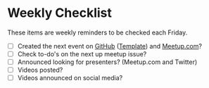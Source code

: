 # Weekly Checklist

These items are weekly reminders to be checked each Friday.

- [ ] Created the next event on [GitHub](https://github.com/montrealelixir/events/issues) ([Template](https://github.com/montrealelixir/playbook/blob/master/checklists/meetup.md)) and [Meetup.com](https://www.meetup.com/montrealelixir/)?
- [ ] Check to-do's on the next up meetup issue?
- [ ] Announced looking for presenters? (Meetup.com and Twitter)
- [ ] Videos posted?
- [ ] Videos announced on social media?
